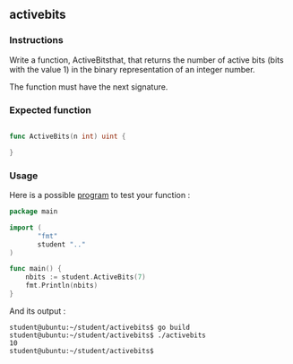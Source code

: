 ## activebits

### Instructions

Write a function, ActiveBitsthat, that returns the number of active bits (bits with the value 1) in the binary representation of an integer number.

The function must have the next signature.

### Expected function

```go

func ActiveBits(n int) uint {	

}

```

### Usage

Here is a possible [program](TODO-LINK) to test your function :

```go
package main

import (
       "fmt"
       student ".."
)

func main() {
	nbits := student.ActiveBits(7)
	fmt.Println(nbits)
}
```

And its output :

```console
student@ubuntu:~/student/activebits$ go build
student@ubuntu:~/student/activebits$ ./activebits
10
student@ubuntu:~/student/activebits$ 
```
